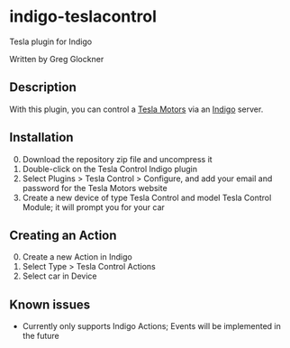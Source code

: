 # indigo-teslacontrol
Tesla plugin for Indigo

Written by Greg Glockner

## Description
With this plugin, you can control a [Tesla Motors](http://tesla.com) via an
[Indigo](http://www.indigodomo.com) server.

## Installation
0. Download the repository zip file and uncompress it
0. Double-click on the Tesla Control Indigo plugin
0. Select Plugins &gt; Tesla Control &gt; Configure, and add your email and password for the Tesla Motors website
0. Create a new device of type Tesla Control and model Tesla Control Module; it will prompt you for your car

## Creating an Action
0. Create a new Action in Indigo
0. Select Type &gt; Tesla Control Actions
0. Select car in Device

## Known issues
- Currently only supports Indigo Actions; Events will be implemented in the future
